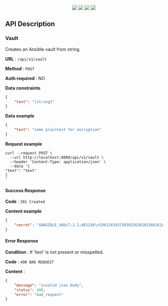 <p align="center">

<a href="#" alt="GitHub Workflow Status">
  <img src="https://img.shields.io/github/workflow/status/GrolimundSolutions/2vault/2vault"/></a>

<a href="#" alt="GitHub tag (latest SemVer)">
  <img src="https://img.shields.io/github/v/tag/GrolimundSolutions/2vault?label=release&sort=semver"/></a>

<a href="https://codecov.io/gh/GrolimundSolutions/2vault">
  <img src="https://codecov.io/gh/GrolimundSolutions/2vault/branch/main/graph/badge.svg?token=ZA6QXM9RTS"/></a>

<a href="https://github.com/GrolimundSolutions/2vault/pulse" alt="Activity">
  <img src="https://img.shields.io/github/commit-activity/m/GrolimundSolutions/2vault"/></a>

</p>

## API Description

### Vault

Creates an Ansible vault from string.

**URL** : `/api/v1/vault`

**Method** : `POST`

**Auth required** : NO

**Data constraints**

```json
{
    "text": "[string]"
}
```

**Data example**

```json
{
    "text": "some plaintext for encryption"
}
```
**Request example**
```shell
curl --request POST \
  --url http://localhost:8080/api/v1/vault \
  --header 'Content-Type: application/json' \
  --data '{
"text": "text"
}
'
```

#### Success Response

**Code** : `201 Created`

**Content example**

```json
{
    "secret": "$ANSIBLE_VAULT;1.1;AES256\n33613434373839326261633662616431653331663832306362316531643066313163646635393331\n6163393936303663386234633130376464306166643265330a383532633164613664663434616431\n63333263653437616639366235313034376433313133363133306663336136353239376536393665\n3463616234616666320a666334303733376131323831356330633538616534353263353333643365\n3633"
}
```

#### Error Response

**Condition** : If 'text' is not present or misspelled.

**Code** : `400 BAD REQUEST`

**Content** :

```json
{
    "message": "invalid json body",
    "status": 400,
    "error": "bad_request"
}
```
